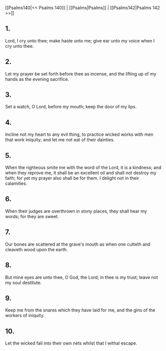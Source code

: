[[Psalms140|<< Psalms 140]] | [[Psalms|Psalms]] | [[Psalms142|Psalms 142 >>]]
## 1.
Lord, I cry unto thee; make haste unto me; give ear unto my voice when I cry unto thee.
## 2.
Let my prayer be set forth before thee as incense, and the lifting up of my hands as the evening sacrifice.
## 3.
Set a watch, O Lord, before my mouth; keep the door of my lips.
## 4.
Incline not my heart to any evil thing, to practice wicked works with men that work iniquity; and let me not eat of their dainties.
## 5.
When the righteous smite me with the word of the Lord, it is a kindness; and when they reprove me, it shall be an excellent oil and shall not destroy my faith; for yet my prayer also shall be for them. I delight not in their calamities.
## 6.
When their judges are overthrown in stony places, they shall hear my words; for they are sweet.
## 7.
Our bones are scattered at the grave\'s mouth as when one cutteth and cleaveth wood upon the earth.
## 8.
But mine eyes are unto thee, O God, the Lord; in thee is my trust; leave not my soul destitute.
## 9.
Keep me from the snares which they have laid for me, and the gins of the workers of iniquity.
## 10.
Let the wicked fall into their own nets whilst that I withal escape.

